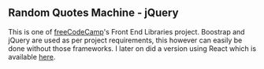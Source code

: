 ## Random Quotes Machine - jQuery
This is one of [freeCodeCamp](https://learn.freecodecamp.org/front-end-libraries/front-end-libraries-projects/build-a-random-quote-machine)'s Front End Libraries project. Boostrap and jQuery are used as per project requirements, this however can easily be done without those frameworks. I later on did a version using React which is available [here](#).
